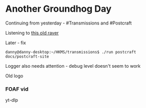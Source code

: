 # Another Groundhog Day

Continuing from yesterday - #Transmissions and #Postcraft

Listening to [this old raver](https://www.youtube.com/watch?v=w_OBfKA-0BY)

Later - fix

```
danny@danny-desktop:~/HKMS/transmissions$ ./run postcraft docs/postcraft-site
```

Logger also needs attention - debug level doesn't seem to work

Old logo

### FOAF vid

yt-dlp

